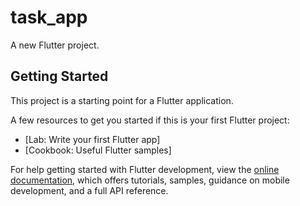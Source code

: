 # task_app

A new Flutter project.

## Getting Started

This project is a starting point for a Flutter application.

A few resources to get you started if this is your first Flutter project:

- [Lab: Write your first Flutter app]
- [Cookbook: Useful Flutter samples]

For help getting started with Flutter development, view the
[online documentation](https://docs.flutter.dev/), which offers tutorials,
samples, guidance on mobile development, and a full API reference.


